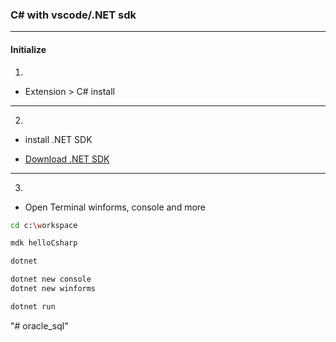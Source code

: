 ### C# with vscode/.NET sdk 
---
#### Initialize
1. 
- Extension > C# install
---
2.
- install .NET SDK 

- [Download .NET SDK](https://dotnet.microsoft.com/en-us/download)
---
3.
- Open Terminal
winforms, console and more
```bash
cd c:\workspace

mdk helloCsharp

dotnet 

dotnet new console
dotnet new winforms

dotnet run
``` 
"# oracle_sql" 

